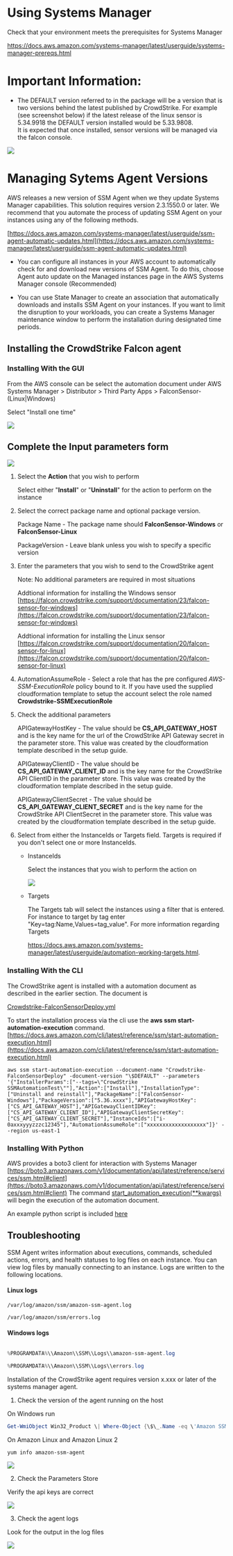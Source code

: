 Using Systems Manager
=====================

Check that your environment meets the prerequisites for Systems Manager

<https://docs.aws.amazon.com/systems-manager/latest/userguide/systems-manager-prereqs.html>


# Important Information: 

* The DEFAULT version referred to in the package will be a version that is two versions behind the latest published by CrowdStrike. For example (see screenshot below)
if the latest release of the linux sensor is 5.34.9918 the DEFAULT version installed would be 5.33.9808.  
It is expected that once installed, sensor versions will be managed via the falcon console.

![](./media/downloads.png) 

# Managing Sytems Agent Versions
AWS releases a new version of SSM Agent when we they update Systems Manager capabilities. This solution requires version 2.3.1550.0 or later. We recommend that you automate the process of updating SSM Agent on your instances using any of the following methods.

[https://docs.aws.amazon.com/systems-manager/latest/userguide/ssm-agent-automatic-updates.html](https://docs.aws.amazon.com/systems-manager/latest/userguide/ssm-agent-automatic-updates.html)
* You can configure all instances in your AWS account to automatically check for and download new versions of SSM Agent. To do this, choose Agent auto update on the Managed instances page in the AWS Systems Manager console (Recommended)

* You can use State Manager to create an association that automatically downloads and installs SSM Agent on your instances. If you want to limit the disruption to your workloads, you can create a Systems Manager maintenance window to perform the installation during designated time periods.



## Installing the CrowdStrike Falcon agent 
### Installing With the GUI
From the AWS console can be select the automation document under AWS Systems Manager \> Distributor \> Third
Party Apps > FalconSensor-(Linux\|Windows) 

Select "Install one time"


![](.//media/image1.png)

## Complete the Input parameters form


![](.//media/image2.png)

      

1. Select the **Action** that you wish to perform

    Select either "**Install**" or "**Uninstall**" for the action to perform on the instance

2. Select the correct package name and optional package version.

   Package Name - The package name should **FalconSensor-Windows** or **FalconSensor-Linux**

   PackageVersion - Leave blank unless you wish to specify a specific version
    
3. Enter the parameters that you wish to send to the CrowdStrike agent
    
    Note: No additional parameters are required in most situations
    
    Addtional information for installing the Windows sensor [https://falcon.crowdstrike.com/support/documentation/23/falcon-sensor-for-windows](https://falcon.crowdstrike.com/support/documentation/23/falcon-sensor-for-windows)

    Addtional information for installing the Linux sensor [https://falcon.crowdstrike.com/support/documentation/20/falcon-sensor-for-linux](https://falcon.crowdstrike.com/support/documentation/20/falcon-sensor-for-linux)
    
4. AutomationAssumeRole - Select a role that has the pre configured *AWS-SSM-ExecutionRole* policy
    bound to it. If you have used the supplied cloudformation template to setup the account select the role named
    **Crowdstrike-SSMExecutionRole**

5. Check the additional parameters

   APIGatewayHostKey - The value should be **CS_API_GATEWAY_HOST** and is the key name for the url of the CrowdStrike API Gateway secret in the parameter store.  This value was created by the cloudformation template described in the setup guide.

   APIGatewayClientID - The value should be **CS_API_GATEWAY_CLIENT_ID** and is the key name for the CrowdStrike API ClientID in the parameter store.  This value was created by the cloudformation template described in the setup guide.
   
   APIGatewayClientSecret - The value should be **CS_API_GATEWAY_CLIENT_SECRET** and is the key name for the CrowdStrike API ClientSecret in the parameter store.  This value was created by the cloudformation template described in the setup guide.
   
6. Select from either the InstanceIds or Targets field. Targets is required if you don\'t select one or more InstanceIds.

    - InstanceIds

        Select the instances that you wish to perform the action on

        ![](.//media/image3.png)

    - Targets

        The Targets tab will select the instances using a filter that is entered. For instance to target by tag enter "Key=tag:Name,Values=tag_value". For more information regarding Targets

        <https://docs.aws.amazon.com/systems-manager/latest/userguide/automation-working-targets.html>.
  

### Installing With the CLI

The CrowdStrike agent is installed with a automation document as described in the earlier section.  The document is
 
[Crowdstrike-FalconSensorDeploy.yml](./documents/Crowdstrike-FalconSensorDeploy.yml)


To start the installation process via the cli use the **aws ssm start-automation-execution** command.
 [https://docs.aws.amazon.com/cli/latest/reference/ssm/start-automation-execution.html](https://docs.aws.amazon.com/cli/latest/reference/ssm/start-automation-execution.html)
 
 ```console
aws ssm start-automation-execution --document-name "Crowdstrike-FalconSensorDeploy" -document-version "\$DEFAULT" --parameters '{"InstallerParams":["--tags=\"CrowdStrike SSMAutomationTest\""],"Action":["Install"],"InstallationType":["Uninstall and reinstall"],"PackageName":["FalconSensor-Windows"],"PackageVersion":["5.36.xxxx"],"APIGatewayHostKey":["CS_API_GATEWAY_HOST"],"APIGatewayClientIDKey":["CS_API_GATEWAY_CLIENT_ID"],"APIGatewayClientSecretKey":["CS_API_GATEWAY_CLIENT_SECRET"],"InstanceIds":["i-0axxxyyyzzzc12345"],"AutomationAssumeRole":["xxxxxxxxxxxxxxxxxxx"]}' --region us-east-1
```

### Installing With Python

AWS provides a boto3 client for interaction with Systems Manager [https://boto3.amazonaws.com/v1/documentation/api/latest/reference/services/ssm.html#client](https://boto3.amazonaws.com/v1/documentation/api/latest/reference/services/ssm.html#client)
The command [start_automation_execution(**kwargs)](https://boto3.amazonaws.com/v1/documentation/api/latest/reference/services/ssm.html#SSM.Client.start_automation_execution) will begin the execution of the automation document.

An example python script is included [here](python-example/example_aws_ssm_package_installation.py)



## Troubleshooting


SSM Agent writes information about executions, commands, scheduled
actions, errors, and health statuses to log files on each instance. You
can view log files by manually connecting to an instance. Logs are
written to the following locations.

#### Linux logs
 ```console
/var/log/amazon/ssm/amazon-ssm-agent.log

/var/log/amazon/ssm/errors.log
```

#### Windows logs
```powershell

%PROGRAMDATA%\\Amazon\\SSM\\Logs\\amazon-ssm-agent.log

%PROGRAMDATA%\\Amazon\\SSM\\Logs\\errors.log
```

Installation of the CrowdStrike agent requires version x.xxx or later of
the systems manager agent.

1.  Check the version of the agent running on the host

On Windows run

```powershell
Get-WmiObject Win32_Product \| Where-Object {\$\_.Name -eq \'Amazon SSM Agent\'} \| Select-Object Name,Version
```

On Amazon Linux and Amazon Linux 2

```shell script
yum info amazon-ssm-agent
```

![](.//media/image4.png)

2.  Check the Parameters Store

Verify the api keys are correct

![](.//media/image5.png)

3.  Check the agent logs

Look for the output in the log files

![](.//media/image6.png)
